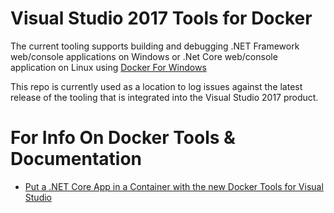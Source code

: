 # Visual Studio 2017 Tools for Docker 
The current tooling supports building and debugging .NET Framework web/console applications on Windows or .Net Core web/console application on Linux using [Docker For Windows](https://www.docker.com/docker-windows)

This repo is currently used as a location to log issues against the latest release of the tooling that is integrated into the Visual Studio 2017 product. 

# For Info On Docker Tools & Documentation

- [Put a .NET Core App in a Container with the new Docker Tools for Visual Studio ](https://blogs.msdn.microsoft.com/webdev/2016/11/16/new-docker-tools-for-visual-studio/)

